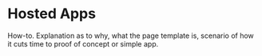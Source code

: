 # Hosted Apps

How-to.	Explanation as to why, what the page template is, scenario of how it cuts time to proof of concept or simple app.
